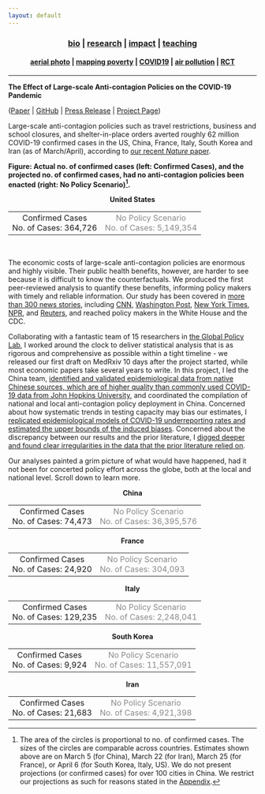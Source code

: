 ```yaml
---
layout: default
---
```


<div align="center">
	<h3>
	<a href="/index.html">bio</a> | <a href="/research.html"><b>research</b></a> | <a href="/impact.html">impact</a> | <a href="/teaching.html">teaching</a><br>
	</h3>
</div>
<div align="center">
	<h4>
	<a href="/research-aerial.html">aerial photo</a> | <a href="/research-jmp.html">mapping poverty</a> | <a href="/research-covid19.html"><b>COVID19</b></a> | <a href="/research-pollution.html">air pollution</a> | <a href="/research-rct.html">RCT</a>
	</h4>
</div>

----

__The Effect of Large-scale Anti-contagion Policies on the COVID-19 Pandemic__

([Paper](https://www.nature.com/articles/s41586-020-2404-8) \| [GitHub](https://github.com/bolliger32/gpl-covid) \| [Press Release](https://news.berkeley.edu/2020/06/08/emergency-covid-19-measures-prevented-more-than-500-million-infections-study-finds/) \| [Project Page](http://www.globalpolicy.science/covid19))

Large-scale anti-contagion policies such as travel restrictions, business and school closures, and shelter-in-place orders averted roughly 62 million COVID-19 confirmed cases in the US, China, France, Italy, South Korea and Iran (as of March/April), according to [our recent *Nature* paper](https://www.nature.com/articles/s41586-020-2404-8).

__Figure: Actual no. of confirmed cases (left: Confirmed Cases), and the projected no. of confirmed cases, had no anti-contagion policies been enacted (right: No Policy Scenario)[^1].__

<div id='research-covid19-nav-USA' align="center">
<b>United States</b>
<table>
  <tr>
    <td id='p' style='text-align: center; cursor: pointer;'>Confirmed Cases<br>No. of Cases: 364,726</td>
    <td id='n' style='text-align: center; opacity: 0.5; cursor: pointer;'>No Policy Scenario<br>No. of Cases: 5,149,354</td>
  </tr>
</table>
</div>
<div id='research-covid19-maps-USA'></div>
<br>

The economic costs of large-scale anti-contagion policies are enormous and highly visible. Their public health benefits, however, are harder to see because it is difficult to know the counterfactuals. We produced the first peer-reviewed analysis to quantify these benefits, informing policy makers with timely and reliable information. Our study has been covered in [more than 300 news stories](https://www.altmetric.com/details/83468553/news), including [CNN](https://edition.cnn.com/2020/06/08/health/coronavirus-shutdowns-effective-study-wellness-bn/index.html), [Washington Post](https://www.washingtonpost.com/health/2020/06/08/shutdowns-prevented-60-million-coronavirus-infections-us-study-finds/), [New York Times](https://www.nytimes.com/reuters/2020/06/08/world/europe/08reuters-health-coronavirus-lockdowns.html), [NPR](https://www.npr.org/2020/06/09/872711012/coronavirus-lockdowns-saved-millions-of-lives-journal-nature-reports), and [Reuters](https://www.reuters.com/article/us-health-coronavirus-lockdowns/lockdowns-may-have-averted-3-million-deaths-in-europe-by-curbing-covid-19-study-idUSKBN23F1G3), and reached policy makers in the White House and the CDC.

Collaborating with a fantastic team of 15 researchers in [the Global Policy Lab](http://www.globalpolicy.science/team), I worked around the clock to deliver statistical analysis that is as rigorous and comprehensive as possible within a tight timeline - we released our first draft on MedRxiv 10 days after the project started, while most economic papers take several years to write. In this project, I led the China team, [identified and validated epidemiological data from native Chinese sources, which are of higher quality than commonly used COVID-19 data from John Hopkins University](https://www.nature.com/articles/s41586-020-2404-8/figures/5), and coordinated the compilation of national and local anti-contagion policy deployment in China. Concerned about how systematic trends in testing capacity may bias our estimates, I [replicated epidemiological models of COVID-19 underreporting rates and estimated the upper bounds of the induced biases](https://www.nature.com/articles/s41586-020-2404-8/figures/6). Concerned about the discrepancy between our results and the prior literature, I [digged deeper and found clear irregularities in the data that the prior literature relied on](https://static-content.springer.com/esm/art%3A10.1038%2Fs41586-020-2404-8/MediaObjects/41586_2020_2404_MOESM1_ESM.pdf).

Our analyses painted a grim picture of what would have happened, had it not been for concerted policy effort across the globe, both at the local and national level. Scroll down to learn more.

<div id='research-covid19-nav-CHN' align="center">
<b>China</b>
<table>
  <tr>
    <td id='p' style='text-align: center; cursor: pointer;'>Confirmed Cases<br>No. of Cases: 74,473</td>
    <td id='n' style='text-align: center; opacity: 0.5; cursor: pointer;'>No Policy Scenario<br>No. of Cases: 36,395,576</td>
  </tr>
</table>
</div>
<div id='research-covid19-maps-CHN'></div>

<div id='research-covid19-nav-FRA' align="center">
<b>France</b>
<table>
  <tr>
    <td id='p' style='text-align: center; cursor: pointer;'>Confirmed Cases<br>No. of Cases: 24,920</td>
    <td id='n' style='text-align: center; opacity: 0.5; cursor: pointer;'>No Policy Scenario<br>No. of Cases: 304,093</td>
  </tr>
</table>
</div>
<div id='research-covid19-maps-FRA'></div>

<div id='research-covid19-nav-ITA' align="center">
<b>Italy</b>
<table>
  <tr>
    <td id='p' style='text-align: center; cursor: pointer;'>Confirmed Cases<br>No. of Cases: 129,235</td>
    <td id='n' style='text-align: center; opacity: 0.5; cursor: pointer;'>No Policy Scenario<br>No. of Cases: 2,248,041</td>
  </tr>
</table>
</div>
<div id='research-covid19-maps-ITA'></div>

<div id='research-covid19-nav-KOR' align="center">
<b>South Korea</b>
<table>
  <tr>
    <td id='p' style='text-align: center; cursor: pointer;'>Confirmed Cases<br>No. of Cases: 9,924</td>
    <td id='n' style='text-align: center; opacity: 0.5; cursor: pointer;'>No Policy Scenario<br>No. of Cases: 11,557,091</td>
  </tr>
</table>
</div>
<div id='research-covid19-maps-KOR'></div>

<div id='research-covid19-nav-IRN' align="center">
<b>Iran</b>
<table>
  <tr>
    <td id='p' style='text-align: center; cursor: pointer;'>Confirmed Cases<br>No. of Cases: 21,683</td>
    <td id='n' style='text-align: center; opacity: 0.5; cursor: pointer;'>No Policy Scenario<br>No. of Cases: 4,921,398</td>
  </tr>
</table>
</div>
<div id='research-covid19-maps-IRN'></div>

[^1]: The area of the circles is proportional to no. of confirmed cases. The sizes of the circles are comparable across countries. Estimates shown above are on March 5 (for China), March 22 (for Iran), March 25 (for France), or April 6 (for South Korea, Italy, US). We do not present projections (or confirmed cases) for over 100 cities in China. We restrict our projections as such for reasons stated in the [Appendix](https://static-content.springer.com/esm/art%3A10.1038%2Fs41586-020-2404-8/MediaObjects/41586_2020_2404_MOESM1_ESM.pdf).

<script src="/assets/js/research-covid19-maps.js"></script>
